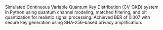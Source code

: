 Simulated Continuous Variable Quantum Key Distribution (CV-QKD) system in Python using quantum channel modeling, matched filtering, and bit quantization for realistic signal processing.
Achieved BER of 0.007 with secure key generation using SHA-256–based privacy amplification.
